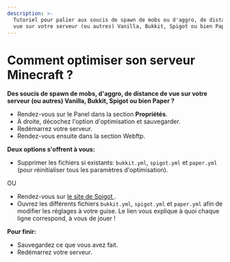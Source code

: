 ```yaml
---
description: >-
  Tutoriel pour palier aux soucis de spawn de mobs ou d'aggro, de distance de
  vue sur votre serveur (ou autres) Vanilla, Bukkit, Spigot ou bien Paper.
---
```


# Comment optimiser son serveur Minecraft ?

**Des soucis de spawn de mobs, d'aggro, de distance de vue sur votre serveur \(ou autres\) Vanilla, Bukkit, Spigot ou bien Paper ?**

* Rendez-vous sur le Panel dans la section **Propriétés**.
* À droite, décochez l'option d'optimisation et sauvegarder.
* Redémarrez votre serveur.
* Rendez-vous ensuite dans la section Webftp.

**Deux options s'offrent à vous:**

* Supprimer les fichiers si existants: `bukkit.yml`, `spigot.yml` et `paper.yml` \(pour réinitialiser tous les paramètres d'optimisation\).

OU

* Rendez-vous sur [le site de Spigot ](https://www.spigotmc.org/threads/guide-server-optimization%E2%9A%A1.283181/).
* Ouvrez les différents fichiers `bukkit.yml`, `spigot.yml` et `paper.yml` afin de modifier les réglages à votre guise. Le lien vous explique à quoi chaque ligne correspond, à vous de jouer !

**Pour finir:**

* Sauvegardez ce que vous avez fait.
* Redémarrez votre serveur.

